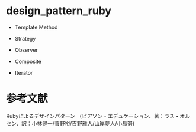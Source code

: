 # design_pattern_ruby

- Template Method

- Strategy

- Observer

- Composite

- Iterator


# 参考文献
Rubyによるデザインパターン
（ピアソン・エデュケーション、著：ラス・オルセン、訳：小林健一/菅野裕/吉野雅人/山岸夢人/小島努)